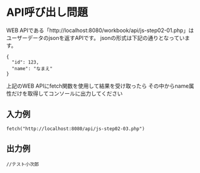 # API呼び出し問題


WEB APIである「http://localhost:8080/workbook/api/js-step02-01.php」はユーザーデータのjsonを返すAPIです。
jsonの形式は下記の通りとなっています。

```
{
  "id": 123,
  "name": "なまえ"
}
```

上記のWEB APIにfetch関数を使用して結果を受け取ったら
その中からname属性だけを取得してコンソールに出力してください

## 入力例
```
fetch("http://localhost:8080/api/js-step02-03.php")
```

## 出力例
```
//テスト小次郎
```
